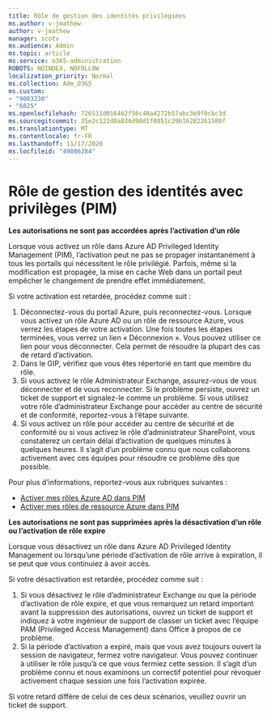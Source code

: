 ```yaml
---
title: Rôle de gestion des identités privilégiées
ms.author: v-jmathew
author: v-jmathew
manager: scotv
ms.audience: Admin
ms.topic: article
ms.service: o365-administration
ROBOTS: NOINDEX, NOFOLLOW
localization_priority: Normal
ms.collection: Adm_O365
ms.custom:
- "9003230"
- "6825"
ms.openlocfilehash: 726511d016462f56c48a4272b57abc3e9f0cbc3d
ms.sourcegitcommit: 35e2c122d8a838d98d1f0851c29b16282261580f
ms.translationtype: MT
ms.contentlocale: fr-FR
ms.lasthandoff: 11/17/2020
ms.locfileid: "49086284"
---
```

# <a name="privileged-identity-managementpim-role"></a>Rôle de gestion des identités avec privilèges (PIM)

**Les autorisations ne sont pas accordées après l’activation d’un rôle**

Lorsque vous activez un rôle dans Azure AD Privileged Identity Management (PIM), l’activation peut ne pas se propager instantanément à tous les portails qui nécessitent le rôle privilégié. Parfois, même si la modification est propagée, la mise en cache Web dans un portail peut empêcher le changement de prendre effet immédiatement.

Si votre activation est retardée, procédez comme suit :

1. Déconnectez-vous du portail Azure, puis reconnectez-vous. Lorsque vous activez un rôle Azure AD ou un rôle de ressource Azure, vous verrez les étapes de votre activation. Une fois toutes les étapes terminées, vous verrez un lien « Déconnexion ». Vous pouvez utiliser ce lien pour vous déconnecter. Cela permet de résoudre la plupart des cas de retard d’activation.
2. Dans le GIP, vérifiez que vous êtes répertorié en tant que membre du rôle.
3. Si vous activez le rôle Administrateur Exchange, assurez-vous de vous déconnecter et de vous reconnecter. Si le problème persiste, ouvrez un ticket de support et signalez-le comme un problème. Si vous utilisez votre rôle d’administrateur Exchange pour accéder au centre de sécurité et de conformité, reportez-vous à l’étape suivante.
4. Si vous activez un rôle pour accéder au centre de sécurité et de conformité ou si vous activez le rôle d’administrateur SharePoint, vous constaterez un certain délai d’activation de quelques minutes à quelques heures. Il s’agit d’un problème connu que nous collaborons activement avec ces équipes pour résoudre ce problème dès que possible.

Pour plus d’informations, reportez-vous aux rubriques suivantes :

- [Activer mes rôles Azure AD dans PIM](https://docs.microsoft.com/azure/active-directory/privileged-identity-management/pim-how-to-activate-role?WT.mc_id=Portal-Microsoft_Azure_Support "https://docs.microsoft.com/azure/active-directory/privileged-identity-management/pim-how-to-activate-role?wt.mc_id=portal-microsoft_azure_support")
- [Activer mes rôles de ressource Azure dans PIM](https://docs.microsoft.com/azure/active-directory/privileged-identity-management/pim-resource-roles-activate-your-roles?WT.mc_id=Portal-Microsoft_Azure_Support "https://docs.microsoft.com/azure/active-directory/privileged-identity-management/pim-resource-roles-activate-your-roles?wt.mc_id=portal-microsoft_azure_support")

**Les autorisations ne sont pas supprimées après la désactivation d’un rôle ou l’activation de rôle expire**

Lorsque vous désactivez un rôle dans Azure AD Privileged Identity Management ou lorsqu’une période d’activation de rôle arrive à expiration, il se peut que vous continuiez à avoir accès.

Si votre désactivation est retardée, procédez comme suit :

1. Si vous désactivez le rôle d’administrateur Exchange ou que la période d’activation de rôle expire, et que vous remarquez un retard important avant la suppression des autorisations, ouvrez un ticket de support et indiquez à votre ingénieur de support de classer un ticket avec l’équipe PAM (Privileged Access Management) dans Office à propos de ce problème.
2. Si la période d’activation a expiré, mais que vous avez toujours ouvert la session de navigateur, fermez votre navigateur. Vous pouvez continuer à utiliser le rôle jusqu’à ce que vous fermiez cette session. Il s’agit d’un problème connu et nous examinons un correctif potentiel pour révoquer activement chaque session une fois l’activation expirée.

Si votre retard diffère de celui de ces deux scénarios, veuillez ouvrir un ticket de support.
